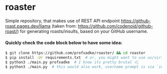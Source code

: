 # roaster

Simple repository, that makes use of REST API endpoint https://github-roast.pages.dev/llama (taken from: https://github.com/codenoid/github-roast/) for generating roasts/insults, based on your GitHub username.

#### Quickly check the code block below to have some idea:
```sh
$ git clone https://github.com/profxadke/roaster/ && cd roaster
$ pip install -Ur requirements.txt  # or, you might want to use uv/virtualenv/venv here
$ python3 ./main.py profxadke  # I know its pretty brutal 💀🥲
$ python3 ./main.py  # this would also work, username prompt is via `input` function.
```
